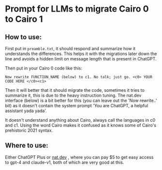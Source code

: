 # Prompt for LLMs to migrate Cairo 0 to Cairo 1

## How to use:

First put in `preamble.txt`, it should respond and summarize how it understands the differences. This helps it with the migrations later down the line and avoids a hidden limit on message length that is present in ChatGPT.

Then put in your Cairo 0 code like this:

`Now rewrite FUNCTION_NAME (below) to c1. No talk; just go.
<c0> YOUR CODE HERE </c0><c1>`

Then it will better that it should migrate the code, sometimes it tries to summarize it, this is due to the heavy instruction tuning. The nat.dev interface (below) is a bit better for this (you can leave out the 'Now rewrite..' bit) as it doesn't contain the system prompt 'You are ChatGPT, a helpful assistant yada yada'.

It doesn't understand anything about Cairo, always call the languages in c0 and c1. Using the word Cairo makes it confused as it knows some of Cairo's prehistoric 2021 syntax.

## Where to use:

Either ChatGPT Plus or [nat.dev](https://nat.dev) , where you can pay $5 to get easy access to gpt-4 and claude-v1, both of which are very good at this.
